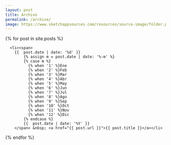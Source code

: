 ```yaml
---
layout: post
title: Archivo
permalink: /archive/
image: https://www.sketchappsources.com/resources/source-image/folder.png
---
```


<div class="posts">
  {% for post in site.posts %}
    
      <li><span>
        {{  post.date | date: '%d' }} 
            {% assign m = post.date | date: '%-m' %}
            {% case m %} 
              {% when '1' %}Ene
              {% when '2' %}Feb
              {% when '3' %}Mar
              {% when '4' %}Abr
              {% when '5' %}May
              {% when '6' %}Jun
              {% when '7' %}Jul
              {% when '8' %}Ago
              {% when '9' %}Sep
              {% when '10' %}Oct
              {% when '11' %}Nov
              {% when '12' %}Dic
            {% endcase %} 
            {{  post.date | date: '%Y' }}
        </span> &nbsp; <a href="{{ post.url }}">{{ post.title }}</a></li> 
    
  {% endfor %}
</div>
  
